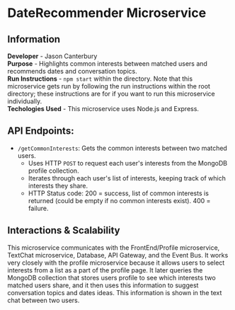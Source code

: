 # DateRecommender Microservice

## Information
**Developer** - Jason Canterbury\
**Purpose** - Highlights common interests between matched users and recommends dates and conversation topics.\
**Run Instructions** - `npm start` within the directory. Note that this microservice gets run by following the run instructions within the root directory; these instructions are for if you want to run this microservice individually.\
**Techologies Used** - This microservice uses Node.js and Express.

## API Endpoints:
* ```/getCommonInterests```: Gets the common interests between two matched users.
    * Uses HTTP ```POST``` to request each user's interests from the MongoDB profile collection.
    * Iterates through each user's list of interests, keeping track of which interests they share.
    * HTTP Status code: 200 = success, list of common interests is returned (could be empty if no common interests exist). 400 = failure.

## Interactions & Scalability
This microservice communicates with the FrontEnd/Profile microservice, TextChat microservice, Database, API Gateway, and the Event Bus. It works very closely with the profile microservice because it allows users to select interests from a list as a part of the profile page. It later queries the MongoDB collection that stores users profile to see which interests two matched users share, and it then uses this information to suggest conversation topics and dates ideas. This information is shown in the text chat between two users.